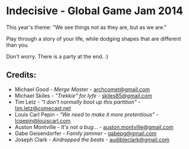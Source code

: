 Indecisive - Global Game Jam 2014
==========================

This year's theme: "We see things not as they are, but as we are."

Play through a story of your life, while dodging shapes that are different than you.

Don't worry. There is a party at the end. :)


Credits:
---------
* Michael Good - _Merge Master_ - archcomet@gmail.com
* Michael Skiles - _"Trekkie" for lyfe_ - skiles85@gmail.com
* Tim Letz - _"I don't normally boot up this partition"_ - tim.letz@comecast.net
* Louis Carl Pepin - _"We need to make it more pretentious"_ - lcpepin@louiscarl.com
* Auston Montville - _It's not a bug..._ - auston.montville@gmail.com
* Gabe Geisendorfer - _Family jammer_ - gabepg@gmail.com
* Joseph Clark - _Airdropped the beats_ - audibleclark@gmail.com